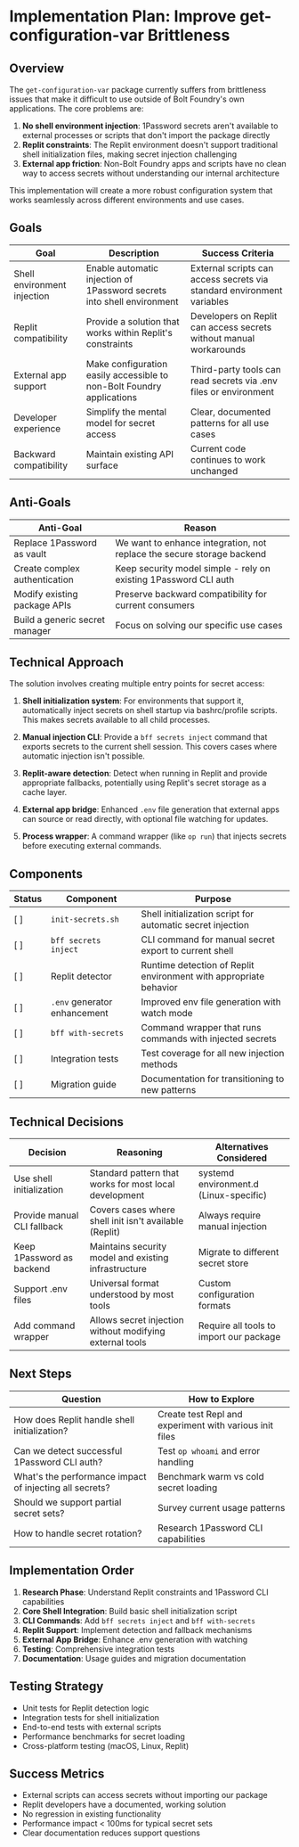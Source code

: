 # Implementation Plan: Improve get-configuration-var Brittleness

## Overview

The `get-configuration-var` package currently suffers from brittleness issues
that make it difficult to use outside of Bolt Foundry's own applications. The
core problems are:

1. **No shell environment injection**: 1Password secrets aren't available to
   external processes or scripts that don't import the package directly
2. **Replit constraints**: The Replit environment doesn't support traditional
   shell initialization files, making secret injection challenging
3. **External app friction**: Non-Bolt Foundry apps and scripts have no clean
   way to access secrets without understanding our internal architecture

This implementation will create a more robust configuration system that works
seamlessly across different environments and use cases.

## Goals

| Goal                        | Description                                                            | Success Criteria                                                       |
| --------------------------- | ---------------------------------------------------------------------- | ---------------------------------------------------------------------- |
| Shell environment injection | Enable automatic injection of 1Password secrets into shell environment | External scripts can access secrets via standard environment variables |
| Replit compatibility        | Provide a solution that works within Replit's constraints              | Developers on Replit can access secrets without manual workarounds     |
| External app support        | Make configuration easily accessible to non-Bolt Foundry applications  | Third-party tools can read secrets via .env files or environment       |
| Developer experience        | Simplify the mental model for secret access                            | Clear, documented patterns for all use cases                           |
| Backward compatibility      | Maintain existing API surface                                          | Current code continues to work unchanged                               |

## Anti-Goals

| Anti-Goal                      | Reason                                                                 |
| ------------------------------ | ---------------------------------------------------------------------- |
| Replace 1Password as vault     | We want to enhance integration, not replace the secure storage backend |
| Create complex authentication  | Keep security model simple - rely on existing 1Password CLI auth       |
| Modify existing package APIs   | Preserve backward compatibility for current consumers                  |
| Build a generic secret manager | Focus on solving our specific use cases                                |

## Technical Approach

The solution involves creating multiple entry points for secret access:

1. **Shell initialization system**: For environments that support it,
   automatically inject secrets on shell startup via bashrc/profile scripts.
   This makes secrets available to all child processes.

2. **Manual injection CLI**: Provide a `bff secrets inject` command that exports
   secrets to the current shell session. This covers cases where automatic
   injection isn't possible.

3. **Replit-aware detection**: Detect when running in Replit and provide
   appropriate fallbacks, potentially using Replit's secret storage as a cache
   layer.

4. **External app bridge**: Enhanced `.env` file generation that external apps
   can source or read directly, with optional file watching for updates.

5. **Process wrapper**: A command wrapper (like `op run`) that injects secrets
   before executing external commands.

## Components

| Status | Component                    | Purpose                                                           |
| ------ | ---------------------------- | ----------------------------------------------------------------- |
| [ ]    | `init-secrets.sh`            | Shell initialization script for automatic secret injection        |
| [ ]    | `bff secrets inject`         | CLI command for manual secret export to current shell             |
| [ ]    | Replit detector              | Runtime detection of Replit environment with appropriate behavior |
| [ ]    | `.env` generator enhancement | Improved env file generation with watch mode                      |
| [ ]    | `bff with-secrets`           | Command wrapper that runs commands with injected secrets          |
| [ ]    | Integration tests            | Test coverage for all new injection methods                       |
| [ ]    | Migration guide              | Documentation for transitioning to new patterns                   |

## Technical Decisions

| Decision                    | Reasoning                                                | Alternatives Considered                 |
| --------------------------- | -------------------------------------------------------- | --------------------------------------- |
| Use shell initialization    | Standard pattern that works for most local development   | systemd environment.d (Linux-specific)  |
| Provide manual CLI fallback | Covers cases where shell init isn't available (Replit)   | Always require manual injection         |
| Keep 1Password as backend   | Maintains security model and existing infrastructure     | Migrate to different secret store       |
| Support .env files          | Universal format understood by most tools                | Custom configuration formats            |
| Add command wrapper         | Allows secret injection without modifying external tools | Require all tools to import our package |

## Next Steps

| Question                                                | How to Explore                                          |
| ------------------------------------------------------- | ------------------------------------------------------- |
| How does Replit handle shell initialization?            | Create test Repl and experiment with various init files |
| Can we detect successful 1Password CLI auth?            | Test `op whoami` and error handling                     |
| What's the performance impact of injecting all secrets? | Benchmark warm vs cold secret loading                   |
| Should we support partial secret sets?                  | Survey current usage patterns                           |
| How to handle secret rotation?                          | Research 1Password CLI capabilities                     |

## Implementation Order

1. **Research Phase**: Understand Replit constraints and 1Password CLI
   capabilities
2. **Core Shell Integration**: Build basic shell initialization script
3. **CLI Commands**: Add `bff secrets inject` and `bff with-secrets`
4. **Replit Support**: Implement detection and fallback mechanisms
5. **External App Bridge**: Enhance .env generation with watching
6. **Testing**: Comprehensive integration tests
7. **Documentation**: Usage guides and migration documentation

## Testing Strategy

- Unit tests for Replit detection logic
- Integration tests for shell initialization
- End-to-end tests with external scripts
- Performance benchmarks for secret loading
- Cross-platform testing (macOS, Linux, Replit)

## Success Metrics

- External scripts can access secrets without importing our package
- Replit developers have a documented, working solution
- No regression in existing functionality
- Performance impact < 100ms for typical secret sets
- Clear documentation reduces support questions
